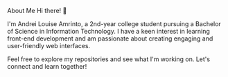 About Me
Hi there! 👋

I'm Andrei Louise Amrinto, a 2nd-year college student pursuing a Bachelor of Science in Information Technology. I have a keen interest in learning front-end development and am passionate about creating engaging and user-friendly web interfaces.

Feel free to explore my repositories and see what I'm working on. Let's connect and learn together!
